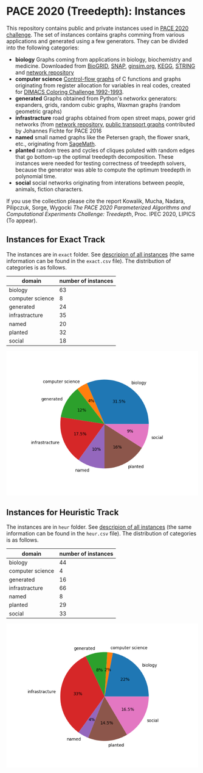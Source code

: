 # PACE 2020 (Treedepth): Instances

This repository contains public and private instances used in [PACE 2020 challenge](https://pacechallenge.org/2020/). The set of instances contains graphs comming from various applications and generated using a few generators. They can be divided into the following categories:

- **biology** Graphs coming from applications in biology, biochemistry and medicine. 
Downloaded from [BioGRID](https://thebiogrid.org/), [SNAP](http://snap.stanford.edu/biodata/), [ginsim.org](ginsim.org/models_repository), [KEGG](https://www.genome.jp/kegg/), [STRING](https://string-db.org/) and [network repository](http://networkrepository.com/chem.php)
- **computer science** [Control-flow graphs](github.com/freetdi/CFGs) of C functions and graphs originating from register allocation for variables in real codes, created for [DIMACS Coloring Challenge 1992-1993](http://www.dimacs.rutgers.edu/archive/Challenges/). 
- **generated** Graphs obtained from Python's networkx generators: expanders, grids, random cubic graphs, Waxman graphs (random geometric graphs)
- **infrastracture** road graphs obtained from open street maps, power grid networks (from  [network repository](http://networkrepository.com/power.php), [public transport graphs](http://github.com/daajoe/transit_graphs) contributed by Johannes Fichte for PACE 2016 
- **named** small named graphs like the Petersen graph, the flower snark, etc., originating from [SageMath](https://www.sagemath.org/).
- **planted** random trees and cycles of cliques poluted with random edges that go bottom-up the optimal treedepth decomposition. These instances were needed for testing correctness of treedepth solvers, because the generator was able to compute the optimum treedepth in polynomial time.
- **social** social networks originating from interations between people, animals, fiction characters.

If you use the collection please cite the report Kowalik, Mucha, Nadara, Pilipczuk, Sorge, Wygocki *The PACE 2020 Parameterized Algorithms and
Computational Experiments Challenge: Treedepth*, Proc. IPEC 2020, LIPICS (To appear).

## Instances for Exact Track

The instances are in `exact` folder. See [descripion of all instances](exact.md) (the same information can be found in the `exact.csv` file).
The distribution of categories is as follows.

| domain | number of instances |
| --- | --- |
biology             | 63 | 
computer science    |  8 | 
generated           | 24 |
infrastracture      | 35 |
named               | 20 |
planted             | 32 |
social              | 18 |


![](exact-type-stats.png)

## Instances for Heuristic Track

The instances are in `heur` folder. See [descripion of all instances](heur.md) (the same information can be found in the `heur.csv` file).
The distribution of categories is as follows.

| domain | number of instances |
| --- | --- |
biology             | 44 |
computer science    |  4 |
generated           | 16 |
infrastracture      | 66 |
named               |  8 |
planted             | 29 |
social              | 33 |

![](heur-type-stats.png)

